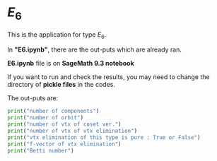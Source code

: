 # $E_6$

This is the application for type $E_6$.

In __"E6.ipynb"__, there are the out-puts which are already ran.

__E6.ipynb__ file is on __SageMath 9.3 notebook__

If you want to run and check the results, you may need to change the directory of __pickle files__ in the codes.



The out-puts are:

```python
print("number of components")
print("number of orbit")
print("number of vtx of coset ver.")
print("number of vtx of vtx elimination")
print("vtx elimination of this type is pure : True or False")
print("f-vector of vtx elimination")
print("Betti number")
```
